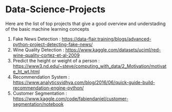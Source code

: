 # Data-Science-Projects

Here are the list of top projects that give a good overview and understading of the basic machine learning concepts 

  1. Fake News Detection : https://data-flair.training/blogs/advanced-python-project-detecting-fake-news/
  2. Wine Quality Detection : https://www.kaggle.com/datasets/uciml/red-wine-quality-cortez-et-al-2009
  3. Predict the height or weight of a person : https://www3.nd.edu/~steve/computing_with_data/2_Motivation/motivate_ht_wt.html
  4. Recommendation System : https://www.analyticsvidhya.com/blog/2016/06/quick-guide-build-recommendation-engine-python/
  5. Customer Segmentation : https://www.kaggle.com/code/fabiendaniel/customer-segmentation/notebook
